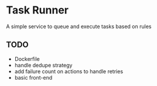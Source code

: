 # Task Runner

A simple service to queue and execute tasks based on rules


## TODO

- Dockerfile
- handle dedupe strategy
- add failure count on actions to handle retries
- basic front-end